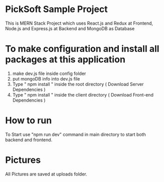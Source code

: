 # PickSoft Sample Project
This is MERN Stack Project which uses React.js and Redux at Frontend, Node.js and Express.js at Backend and MongoDB as Database

# To make configuration and install all packages at this application

1. make dev.js file inside config folder 
2. put mongoDB info into dev.js file 
3. Type  " npm install " inside the root directory  ( Download Server Dependencies ) 
4. Type " npm install " inside the client directory ( Download Front-end Dependencies )

# How to run
To Start use "npm run dev" command in main directory to start both backend and frontend.

# Pictures
All Pictures are saved at uploads folder.





